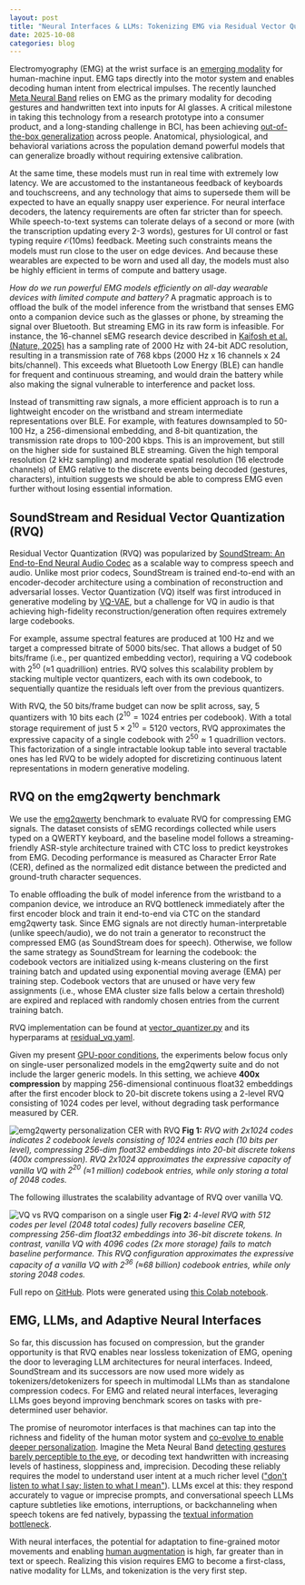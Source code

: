 ```yaml
---
layout: post
title: "Neural Interfaces & LLMs: Tokenizing EMG via Residual Vector Quantization"
date: 2025-10-08
categories: blog
---
```


Electromyography (EMG) at the wrist surface is an [emerging modality](https://www.meta.com/emerging-tech/emg-wearable-technology) for human-machine input. EMG taps directly into the motor system and enables decoding human intent from electrical impulses. The recently launched [Meta Neural Band](https://about.fb.com/news/2025/09/meta-ray-ban-display-ai-glasses-emg-wristband/) relies on EMG as the primary modality for decoding gestures and handwritten text into inputs for AI glasses. A critical milestone in taking this technology from a research prototype into a consumer product, and a long-standing challenge in BCI, has been achieving [out-of-the-box generalization](https://www.nature.com/articles/s41586-025-09255-w) across people. Anatomical, physiological, and behavioral variations across the population demand powerful models that can generalize broadly without requiring extensive calibration.

At the same time, these models must run in real time with extremely low latency. We are accustomed to the instantaneous feedback of keyboards and touchscreens, and any technology that aims to supersede them will be expected to have an equally snappy user experience. For neural interface decoders, the latency requirements are often far stricter than for speech. While speech-to-text systems can tolerate delays of a second or more (with the transcription updating every 2-3 words), gestures for UI control or fast typing require $\mathcal{O}(10\text{ms})$ feedback. Meeting such constraints means the models must run close to the user on edge devices. And because these wearables are expected to be worn and used all day, the models must also be highly efficient in terms of compute and battery usage.

*How do we run powerful EMG models efficiently on all-day wearable devices with limited compute and battery?* A pragmatic approach is to offload the bulk of the model inference from the wristband that senses EMG onto a companion device such as the glasses or phone, by streaming the signal over Bluetooth. But streaming EMG in its raw form is infeasible. For instance, the 16-channel sEMG research device described in [Kaifosh et al. (Nature, 2025)](https://www.nature.com/articles/s41586-025-09255-w) has a sampling rate of 2000 Hz with 24-bit ADC resolution, resulting in a transmission rate of 768 kbps (2000 Hz x 16 channels x 24 bits/channel). This exceeds what Bluetooth Low Energy (BLE) can handle for frequent and continuous streaming, and would drain the battery while also making the signal vulnerable to interference and packet loss.

Instead of transmitting raw signals, a more efficient approach is to run a lightweight encoder on the wristband and stream intermediate representations over BLE. For example, with features downsampled to 50-100 Hz, a 256-dimensional embedding, and 8-bit quantization, the transmission rate drops to 100-200 kbps. This is an improvement, but still on the higher side for sustained BLE streaming. Given the high temporal resolution (2 kHz sampling) and moderate spatial resolution (16 electrode channels) of EMG relative to the discrete events being decoded (gestures, characters), intuition suggests we should be able to compress EMG even further without losing essential information.

## SoundStream and Residual Vector Quantization (RVQ)

Residual Vector Quantization (RVQ) was popularized by [SoundStream: An End-to-End Neural Audio Codec](https://arxiv.org/abs/2107.03312) as a scalable way to compress speech and audio. Unlike most prior codecs, SoundStream is trained end-to-end with an encoder-decoder architecture using a combination of reconstruction and adversarial losses. Vector Quantization (VQ) itself was first introduced in generative modeling by [VQ-VAE](https://arxiv.org/abs/1711.00937), but a challenge for VQ in audio is that achieving high-fidelity reconstruction/generation often requires extremely large codebooks.

For example, assume spectral features are produced at 100 Hz and we target a compressed bitrate of 5000 bits/sec. That allows a budget of 50 bits/frame (i.e., per quantized embedding vector), requiring a VQ codebook with $2^{50}$ (≈1 quadrillion) entries. RVQ solves this scalability problem by stacking multiple vector quantizers, each with its own codebook, to sequentially quantize the residuals left over from the previous quantizers.

With RVQ, the 50 bits/frame budget can now be split across, say, 5 quantizers with 10 bits each ($2^{10} = 1024$ entries per codebook). With a total storage requirement of just $5 \times 2^{10} = 5120$ vectors, RVQ approximates the expressive capacity of a single codebook with $2^{50} \approx 1$ quadrillion vectors. This factorization of a single intractable lookup table into several tractable ones has led RVQ to be widely adopted for discretizing continuous latent representations in modern generative modeling.

## RVQ on the emg2qwerty benchmark

We use the [emg2qwerty](https://arxiv.org/abs/2410.20081) benchmark to evaluate RVQ for compressing EMG signals. The dataset consists of sEMG recordings collected while users typed on a QWERTY keyboard, and the baseline model follows a streaming-friendly ASR-style architecture trained with CTC loss to predict keystrokes from EMG. Decoding performance is measured as Character Error Rate (CER), defined as the normalized edit distance between the predicted and ground-truth character sequences.

To enable offloading the bulk of model inference from the wristband to a companion device, we introduce an RVQ bottleneck immediately after the first encoder block and train it end-to-end via CTC on the standard emg2qwerty task. Since EMG signals are not directly human-interpretable (unlike speech/audio), we do not train a generator to reconstruct the compressed EMG (as SoundStream does for speech). Otherwise, we follow the same strategy as SoundStream for learning the codebook: the codebook vectors are initialized using k-means clustering on the first training batch and updated using exponential moving average (EMA) per training step. Codebook vectors that are unused or have very few assignments (i.e., whose EMA cluster size falls below a certain threshold) are expired and replaced with randomly chosen entries from the current training batch.

RVQ implementation can be found at [vector_quantizer.py](https://github.com/viswanathgs/emg-tokenizer/blob/main/emg2qwerty/vector_quantizer.py) and its hyperparams at [residual_vq.yaml](https://github.com/viswanathgs/emg-tokenizer/blob/main/config/vector_quantizer/residual_vq.yaml).

Given my present [GPU-poor conditions](https://x.com/viswanathgs/status/1935749077553086522), the experiments below focus only on single-user personalized models in the emg2qwerty suite and do not include the larger generic models. In this setting, we achieve **400x compression** by mapping 256-dimensional continuous float32 embeddings after the first encoder block to 20-bit discrete tokens using a 2-level RVQ consisting of 1024 codes per level, without degrading task performance measured by CER.

![emg2qwerty personalization CER with RVQ](https://github.com/viswanathgs/emg-tokenizer/blob/main/assets/emg-tokenizer-fig1.png?raw=true)
**Fig 1:** *RVQ with 2x1024 codes indicates 2 codebook levels consisting of 1024 entries each (10 bits per level), compressing 256-dim float32 embeddings into 20-bit discrete tokens (400x compression). RVQ 2x1024 approximates the expressive capacity of vanilla VQ with $2^{20}$ (≈1 million) codebook entries, while only storing a total of 2048 codes.*

The following illustrates the scalability advantage of RVQ over vanilla VQ.

![VQ vs RVQ comparison on a single user](https://github.com/viswanathgs/emg-tokenizer/blob/main/assets/emg-tokenizer-fig2.png?raw=true)
**Fig 2:** *4-level RVQ with 512 codes per level (2048 total codes) fully recovers baseline CER, compressing 256-dim float32 embeddings into 36-bit discrete tokens. In contrast, vanilla VQ with 4096 codes (2x more storage) fails to match baseline performance. This RVQ configuration approximates the expressive capacity of a vanilla VQ with $2^{36}$ (≈68 billion) codebook entries, while only storing 2048 codes.*

Full repo on [GitHub](https://github.com/viswanathgs/emg-tokenizer). Plots were generated using [this Colab notebook](https://colab.research.google.com/drive/1Q9VelBTyahGMDYFEY2FtkMMKYgwvquRi?usp=sharing).

## EMG, LLMs, and Adaptive Neural Interfaces

So far, this discussion has focused on compression, but the grander opportunity is that RVQ enables near lossless tokenization of EMG, opening the door to leveraging LLM architectures for neural interfaces. Indeed, SoundStream and its successors are now used more widely as tokenizers/detokenizers for speech in multimodal LLMs than as standalone compression codecs. For EMG and related neural interfaces, leveraging LLMs goes beyond improving benchmark scores on tasks with pre-determined user behavior.

The promise of neuromotor interfaces is that machines can tap into the richness and fidelity of the human motor system and [co-evolve to enable deeper personalization](https://youtu.be/PU1h9nhZYtA?si=zNPUDO_VhOmNnJtP&t=270). Imagine the Meta Neural Band [detecting gestures barely perceptible to the eye](https://youtu.be/Kx_nVrEKwTE?si=wkUXWgSmkJXKHo_n&t=47), or decoding text handwritten with increasing levels of hastiness, sloppiness and, imprecision. Decoding these reliably requires the model to understand user intent at a much richer level (["don't listen to what I say; listen to what I mean"](http://neuralnetworksanddeeplearning.com/chap6.html#on_the_future_of_neural_networks)). LLMs excel at this: they respond accurately to vague or imprecise prompts, and conversational speech LLMs capture subtleties like emotions, interruptions, or backchanneling when speech tokens are fed natively, bypassing the [textual information bottleneck](https://arxiv.org/abs/2410.00037).

With neural interfaces, the potential for adaptation to fine-grained motor movements and enabling [human augmentation](https://archive.org/details/Redwood_Center_2019_02_13_Patrick_Kaifosh) is high, far greater than in text or speech. Realizing this vision requires EMG to become a first-class, native modality for LLMs, and tokenization is the very first step.
